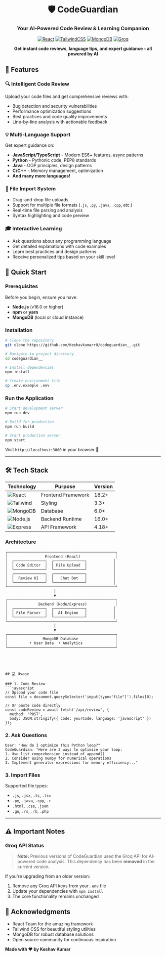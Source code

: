 <div align="center">

# 🛡️ CodeGuardian

### Your AI-Powered Code Review & Learning Companion

[![React](https://img.shields.io/badge/React-18.0+-61DAFB?style=for-the-badge&logo=react&logoColor=black)](https://reactjs.org/)
[![TailwindCSS](https://img.shields.io/badge/Tailwind-3.0+-38B2AC?style=for-the-badge&logo=tailwind-css&logoColor=white)](https://tailwindcss.com/)
[![MongoDB](https://img.shields.io/badge/MongoDB-4EA94B?style=for-the-badge&logo=mongodb&logoColor=white)](https://www.mongodb.com/)
[![Groq](https://img.shields.io/badge/Groq_API-Removed-FF6B6B?style=for-the-badge&logo=ai&logoColor=white)](https://groq.com/)

**Get instant code reviews, language tips, and expert guidance - all powered by AI**


</div>



## 🌟 Features

### 🔍 **Intelligent Code Review**
Upload your code files and get comprehensive reviews with:
- Bug detection and security vulnerabilities
- Performance optimization suggestions
- Best practices and code quality improvements
- Line-by-line analysis with actionable feedback

### 💡 **Multi-Language Support**
Get expert guidance on:
- **JavaScript/TypeScript** - Modern ES6+ features, async patterns
- **Python** - Pythonic code, PEP8 standards
- **Java** - OOP principles, design patterns
- **C/C++** - Memory management, optimization
- **And many more languages!**

### 📁 **File Import System**
- Drag-and-drop file uploads
- Support for multiple file formats (`.js`, `.py`, `.java`, `.cpp`, etc.)
- Real-time file parsing and analysis
- Syntax highlighting and code preview

### 🎓 **Interactive Learning**
- Ask questions about any programming language
- Get detailed explanations with code examples
- Learn best practices and design patterns
- Receive personalized tips based on your skill level



## 🚀 Quick Start

### Prerequisites

Before you begin, ensure you have:
- **Node.js** (v16.0 or higher)
- **npm** or **yarn**
- **MongoDB** (local or cloud instance)

### Installation
```bash
# Clone the repository
git clone https://github.com/Keshavkumarr0/codeguardian__.git

# Navigate to project directory
cd codeguardian__

# Install dependencies
npm install

# Create environment file
cp .env.example .env
```




### Run the Application
```bash
# Start development server
npm run dev

# Build for production
npm run build

# Start production server
npm start
```

Visit `http://localhost:3000` in your browser 🎉

---

## 🛠️ Tech Stack

<div align="center">

| Technology | Purpose | Version |
|------------|---------|---------|
| ![React](https://img.shields.io/badge/-React-61DAFB?style=flat-square&logo=react&logoColor=black) | Frontend Framework | 18.2+ |
| ![Tailwind](https://img.shields.io/badge/-TailwindCSS-38B2AC?style=flat-square&logo=tailwind-css&logoColor=white) | Styling | 3.3+ |
| ![MongoDB](https://img.shields.io/badge/-MongoDB-47A248?style=flat-square&logo=mongodb&logoColor=white) | Database | 6.0+ |
| ![Node.js](https://img.shields.io/badge/-Node.js-339933?style=flat-square&logo=node.js&logoColor=white) | Backend Runtime | 16.0+ |
| ![Express](https://img.shields.io/badge/-Express-000000?style=flat-square&logo=express&logoColor=white) | API Framework | 4.18+ |

</div>

### Architecture
```
┌─────────────────────────────────────────────────┐
│                 Frontend (React)                │
│  ┌──────────────┐  ┌──────────────┐            │
│  │ Code Editor  │  │ File Upload  │            │
│  └──────────────┘  └──────────────┘            │
│  ┌──────────────┐  ┌──────────────┐            │
│  │  Review UI   │  │   Chat Bot   │            │
│  └──────────────┘  └──────────────┘            │
└─────────────────────────────────────────────────┘
                      │
                      ▼
┌─────────────────────────────────────────────────┐
│              Backend (Node/Express)             │
│  ┌──────────────┐  ┌──────────────┐            │
│  │ File Parser  │  │  AI Engine   │            │
│  └──────────────┘  └──────────────┘            │
└─────────────────────────────────────────────────┘
                      │
                      ▼
┌─────────────────────────────────────────────────┐
│                MongoDB Database                 │
│          • User Data  • Analytics               │
└─────────────────────────────────────────────────┘





## 💻 Usage

### 1. Code Review
```javascript
// Upload your code file
const file = document.querySelector('input[type="file"]').files[0];

// Or paste code directly
const codeReview = await fetch('/api/review', {
  method: 'POST',
  body: JSON.stringify({ code: yourCode, language: 'javascript' })
});
```

### 2. Ask Questions
```
User: "How do I optimize this Python loop?"
CodeGuardian: "Here are 3 ways to optimize your loop:
1. Use list comprehension instead of append()
2. Consider using numpy for numerical operations
3. Implement generator expressions for memory efficiency..."
```

### 3. Import Files

Supported file types:
- `.js`, `.jsx`, `.ts`, `.tsx`
- `.py`, `.java`, `.cpp`, `.c`
- `.html`, `.css`, `.json`
- `.go`, `.rs`, `.rb`, `.php`

---

## ⚠️ Important Notes

### Groq API Status
> **Note:** Previous versions of CodeGuardian used the Groq API for AI-powered code analysis. This dependency has been **removed** in the current version.

If you're upgrading from an older version:
1. Remove any Groq API keys from your `.env` file
2. Update your dependencies with `npm install`
3. The core functionality remains unchanged



## 🙏 Acknowledgments

- React Team for the amazing framework
- Tailwind CSS for beautiful styling utilities
- MongoDB for robust database solutions
- Open source community for continuous inspiration



**Made with ❤️ by Keshav Kumar**

</div>
